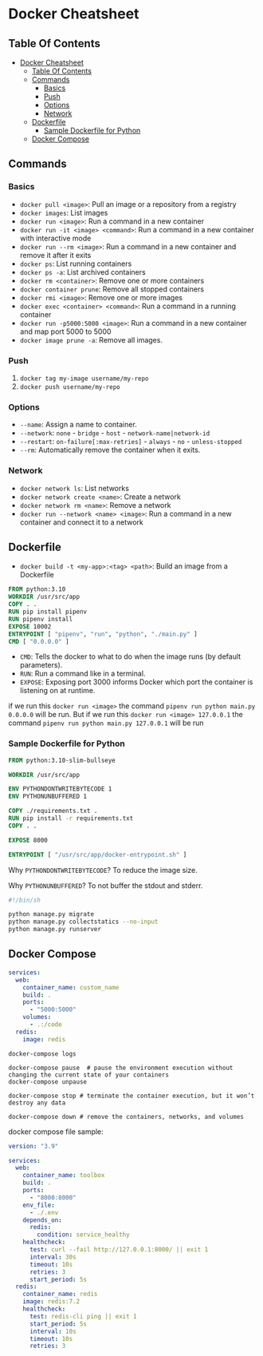 # Docker Cheatsheet

## Table Of Contents
- [Docker Cheatsheet](#docker-cheatsheet)
  - [Table Of Contents](#table-of-contents)
  - [Commands](#commands)
    - [Basics](#basics)
    - [Push](#push)
    - [Options](#options)
    - [Network](#network)
  - [Dockerfile](#dockerfile)
    - [Sample Dockerfile for Python](#sample-dockerfile-for-python)
  - [Docker Compose](#docker-compose)

## Commands

### Basics

- `docker pull <image>`: Pull an image or a repository from a registry
- `docker images`: List images
- `docker run <image>`: Run a command in a new container
- `docker run -it <image> <command>`: Run a command in a new container with interactive mode
- `docker run --rm <image>`: Run a command in a new container and remove it after it exits
- `docker ps`: List running containers
- `docker ps -a`: List archived containers
- `docker rm <container>`: Remove one or more containers
- `docker container prune`: Remove all stopped containers
- `docker rmi <image>`: Remove one or more images
- `docker exec <container> <command>`: Run a command in a running container
- `docker run -p5000:5000 <image>`: Run a command in a new container and map port 5000 to 5000
- `docker image prune -a`: Remove all images.

### Push

1. `docker tag my-image username/my-repo`
2. `docker push username/my-repo`

### Options

- `--name`: Assign a name to container.
- `--network`: `none` - `bridge` - `host` - `network-name|network-id`
- `--restart`: `on-failure[:max-retries]` - `always` - `no` - `unless-stopped`
- `--rm`: Automatically remove the container when it exits.

### Network

- `docker network ls`: List networks
- `docker network create <name>`: Create a network
- `docker network rm <name>`: Remove a network
- `docker run --network <name> <image>`: Run a command in a new container and connect it to a network

## Dockerfile

- `docker build -t <my-app>:<tag> <path>`: Build an image from a Dockerfile

```Dockerfile
FROM python:3.10
WORKDIR /usr/src/app
COPY . .
RUN pip install pipenv
RUN pipenv install
EXPOSE 10002
ENTRYPOINT [ "pipenv", "run", "python", "./main.py" ]
CMD [ "0.0.0.0" ]
```

- `CMD`: Tells the docker to what to do when the image runs (by default parameters).
- `RUN`: Run a command like in a terminal.
- `EXPOSE`: Exposing port 3000 informs Docker which port the container is listening on at runtime.

if we run this `docker run <image>` the command `pipenv run python main.py 0.0.0.0` will be run. But if we run this `docker run <image> 127.0.0.1` the command `pipenv run python main.py 127.0.0.1` will be run

### Sample Dockerfile for Python

```Dockerfile
FROM python:3.10-slim-bullseye

WORKDIR /usr/src/app

ENV PYTHONDONTWRITEBYTECODE 1
ENV PYTHONUNBUFFERED 1

COPY ./requirements.txt .
RUN pip install -r requirements.txt
COPY . .

EXPOSE 8000

ENTRYPOINT [ "/usr/src/app/docker-entrypoint.sh" ]
```

Why `PYTHONDONTWRITEBYTECODE`? To reduce the image size.

Why `PYTHONUNBUFFERED`? To not buffer the stdout and stderr.

```bash
#!/bin/sh

python manage.py migrate
python manage.py collectstatics --no-input
python manage.py runserver
```

## Docker Compose

```yml
services:
  web:
    container_name: custom_name
    build: .
    ports:
      - "5000:5000"
    volumes:
      - .:/code
  redis:
    image: redis
```

```shell
docker-compose logs

docker-compose pause  # pause the environment execution without changing the current state of your containers
docker-compose unpause

docker-compose stop # terminate the container execution, but it won’t destroy any data

docker-compose down # remove the containers, networks, and volumes
```

docker compose file sample:

```yml
version: "3.9"

services:
  web:
    container_name: toolbox
    build: .
    ports:
      - "8000:8000"
    env_file:
      - ./.env
    depends_on:
      redis:
        condition: service_healthy
    healthcheck:
      test: curl --fail http://127.0.0.1:8000/ || exit 1
      interval: 30s
      timeout: 10s
      retries: 3
      start_period: 5s
  redis:
    container_name: redis
    image: redis:7.2
    healthcheck:
      test: redis-cli ping || exit 1
      start_period: 5s
      interval: 10s
      timeout: 10s
      retries: 3
```